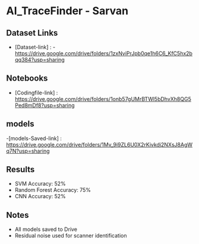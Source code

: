 # AI_TraceFinder - Sarvan

## Dataset Links
- [Dataset-link] : - https://drive.google.com/drive/folders/1zxNviPrJpb0qe1h6C6_KfC5hx2bqq384?usp=sharing


## Notebooks
- [Codingfile-link] :  https://drive.google.com/drive/folders/1onb57gUMrBTWl5bDhvXh8QG5Ped8mDf8?usp=sharing


## models
-[models-Saved-link] : https://drive.google.com/drive/folders/1Mv_9i9ZL6U0X2rKivkdj2NXsJ8AgWq7N?usp=sharing


## Results
- SVM Accuracy: 52%
- Random Forest Accuracy: 75%
- CNN Accuracy: 52%

## Notes
- All models saved to Drive
- Residual noise used for scanner identification
